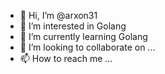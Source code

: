 - 👋 Hi, I’m @arxon31
- 👀 I’m interested in Golang
- 🌱 I’m currently learning Golang
- 💞️ I’m looking to collaborate on ...
- 📫 How to reach me ...

<!---
arxon31/arxon31 is a ✨ special ✨ repository because its `README.md` (this file) appears on your GitHub profile.
You can click the Preview link to take a look at your changes.
--->
